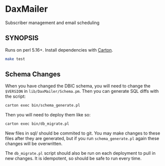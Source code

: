 # DaxMailer
Subscriber management and email scheduling

## SYNOPSIS

Runs on perl 5.16+. Install dependencies with [Carton](https://metacpan.org/pod/Carton).

```sh
make test
```

## Schema Changes

When you have changed the DBIC schema, you will need to change the `$VERSION` in `lib/DaxMailer/Schema.pm`.
Then you can generate SQL diffs with the script:

```bash
carton exec bin/schema_generate.pl
```

Then you will need to deploy them like so:

```bash
carton exec bin/db_migrate.pl
```

New files in sql/ should be commited to git. You may make changes to these files after they are generated,
but if you run `schema_generate.pl` again these changes will be overwritten.

The `db_migrate.pl` script should also be run on each deployment to pull in new changes.
It is idempotent, so should be safe to run every time.
